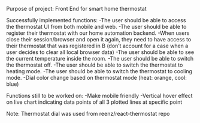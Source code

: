 Purpose of project: Front End for smart home thermostat

Successfully implemented functions:
-The user should be able to access the  thermostat UI from both mobile and web.
-The user should be able to register their thermostat with our home automation backend.
-When users close their session/browser and open it again, they need to have access to their thermostat that was registered in B (don’t account for a case when a user decides to clear all local browser data)
-The user should be able to see the current temperature inside the room.
-The user should be able to switch the thermostat off.
-The user should be able to switch the thermostat to heating mode.
-The user should be able to switch the thermostat to cooling mode.
-Dial color change based on thermostat mode (heat: orange, cool: blue)

Functions still to be worked on:
-Make mobile friendly
-Vertical hover effect on live chart indicating data points of all 3 plotted lines at specific point

Note:
Thermostat dial was used from reenz/react-thermostat repo 